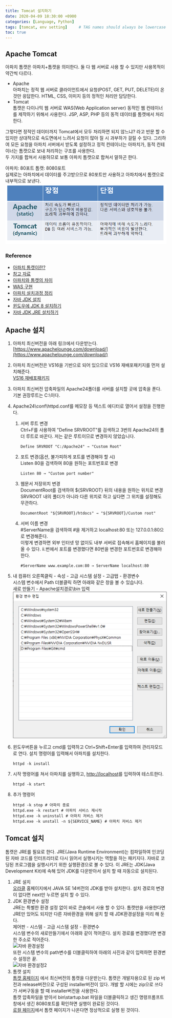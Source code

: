 ```yaml
---
title: Tomcat 설치하기
date: 2020-04-09 18:30:00 +0900
categories: [Language, Python]
tags: [tomcat, env setting]     # TAG names should always be lowercase
toc: true
---
```


## Apache Tomcat

아파치 톰캣은 아파치+톰캣을 의미한다.
둘 다 웹 서버로 사용 할 수 있지만 사용목적이 약간씩 다르다.

* Apache  
  아파치는 정적 웹 서버로 클라이언트에서 요청(POST, GET, PUT, DELETE)이 온 것만 응답한다. HTML, CSS, 이미지 등의 정적인 처리만 담당한다.
* Tomcat  
    톰캣은 다이나믹 웹 서버로 WAS(Web Application server) 동적인 웹 컨테이너를 제작하기 위해서 사용한다. JSP, ASP, PHP 등의 동적 데이터를 톰캣에서 처리한다.

그렇다면 정적인 데이터까지 Tomcat에서 모두 처리하면 되지 않느냐? 라고 반문 할 수 있지만 상대적으로 속도면에서 느려서 요청이 많아 질 시 과부하가 걸릴 수 있다.
그리하여 모든 요청을 아파치 서버에서 받도록 설정하고 정적 컨테이너는 아파치가, 동적 컨테이너는 톰캣으로 보내 처리하는 구조를 사용한다.  
두 가지를 합쳐서 사용하므로 보통 아파치 톰캣으로 합쳐서 말하곤 한다.

아파치: 80포트
톰캣: 8080포트  
실제로는 아파치에서 데이터를 주고받으므로 80포트만 사용하고 아파치에서 톰캣으로 내부적으로 보낸다.
![아파치 톰캣 비교](/assets/img/20-04-09_apache_vs_tomcat.png)

### Reference

* [아파치 톰캣이란?](https://wodonggun.github.io/wodonggun.github.io/study/%EC%95%84%ED%8C%8C%EC%B9%98-%ED%86%B0%EC%BA%A3-%EC%B0%A8%EC%9D%B4.html)
* [참고 자료](https://twiceagain.tistory.com/4)  
* [아파치와 톰캣의 차이](https://limmmee.tistory.com/4)  
* [WAS 구현](https://doitnow-man.tistory.com/111?category=726138)
* [아파치 설치과정 정리](https://jimnong.tistory.com/612)  
* [자바 JDK 설치](https://changun516.tistory.com/16)  
* [윈도우에 JDK 8 설치하기](https://offbyone.tistory.com/11)  
* [자바 JDK,JRE 설치하기](https://kamang-it.tistory.com/entry/%EA%B0%9C%EB%B0%9C%ED%99%98%EA%B2%BD-%EC%85%8B%ED%8C%85%ED%95%98%EA%B8%B0%EC%9E%90%EB%B0%94JDKJRE-%EC%84%A4%EC%B9%98%ED%95%98%EA%B8%B01)

## Apache 설치

1. 아파치 최신버전을 아래 링크에서 다운받는다.  
    [https://www.apachelounge.com/download/](https://www.apachelounge.com/download/)
2. 아파치 최신버전은 VS16을 기반으로 되어 있으므로 VS16 재배포패키지를 먼저 설치해준다.  
    [VS16 재배포패키지](https://support.microsoft.com/ko-kr/help/2977003/the-latest-supported-visual-c-downloads)  
3. 아파치 최신버전 압축파일의 Apache24폴더를 서버를 설치할 곳에 압축을 푼다. 기본 권장루트는 C:\이다.
4. Apache24\conf\httpd.conf를 메모장 등 텍스트 에디터로 열어서 설정을 진행한다.
    1. 서버 루트 변경  
        Ctrl+F를 사용하여 "Define SRVROOT"를 검색하고 3번의 Apache24의 폴더 루트로 바꾼다.
        저는 같은 루트이므로 변경하지 않았습니다.  

        ```text
        Define SRVROOT "C:/Apache24" → "Custom Root"
        ```

    2. 포트 변경(옵션, 불가피하게 포트를 변경해야 할 시)  
        Listen 80을 검색하여 80을 원하는 포트번호로 변경

       ```text
       Listen 80 → "Custom port number"
       ```

    3. 웹문서 저장위치 변경  
        DocumentRoot를 검색하여 ${SRVROOT} 뒤의 내용을 원하는 위치로 변경  
        SRVROOT 내의 폴더가 아니라 다른 위치로 하고 싶다면 그 위치를 설정해도 무관하다.

        ```text
        DocumentRoot "${SRVROOT}/htdocs" → "${SRVROOT}/Custom root"
        ```

    4. 서버 이름 변경  
        \#ServerName을 검색하여 #을 제거하고 localhost:80 또는 127.0.0.1:80으로 변경해준다.  
        이렇게 변경하면 외부 인터넷 망 없이도 내부 서버로 접속해서 홈페이지를 불러 올 수 있다.
        ii.번에서 포트를 변경했다면 80번을 변경한 포트번호로 변경해야 한다.

        ```text
        #ServerName www.example.com:80 → ServerName localhost:80
        ```

5. 내 컴퓨터 오른쪽클릭 - 속성 - 고급 시스템 설정 - 고급탭 - 환경변수  
시스템 변수에서 Path 더블클릭 하면 아래와 같은 창을 볼 수 있습니다.  
새로 만들기 - Apache설치경로\bin 입력  
![환경변수설정](/assets/img/20-04-09_Environment_Variable.PNG)

6. 윈도우버튼을 누르고 cmd를 입력하고 Ctrl+Shift+Enter를 입력하여 관리자모드로 연다.
    설치 명령어를 입력해서 아파치를 설치한다.

    ```shell
    httpd -k install
    ```

7. 시작 명령어를 쳐서 아파치를 실행하고, <http://localhost>를 입력하여 테스트한다.

    ```shell
    httpd -k start
    ```

8. 추가 명령어

    ```shell
    httpd -k stop # 아파치 종료
    httpd.exe -k restart # 아파치 서비스 재시작
    httpd.exe -k uninstall # 아파치 저비스 제거
    httpd.exe -k unstall -n ${SERVICE_NAME} # 아파치 저비스 제거
   ```

## Tomcat 설치

톰캣은 JRE를 필요로 한다.
JRE(Java Runtime Environment)는 컴파일하여 인코딩 된 자바 코드를 인터프리터로 다시 읽어서 실행시키는 역할을 하는 패키지다.
자바로 코딩된 프로그램을 실행시키기 위한 실행환경으로 볼 수 있다.
이 JRE는 JDK(Java Development Kit)에 속해 있어 JDK를 다운받아서 설치 할 때 자동으로 설치된다.

1. JRE 설치  
    [오라클](https://www.oracle.com/technetwork/java/javase/overview/index.html)
    홈페이지에서 JAVA SE 14버전의 JDK를 받아 설치한다.
    설치 경로의 변경이 없다면 next만 누르면 설치 할 수 있다.
2. JDK 환경변수 설정  
    JRE는 특별한 환경 설정 없이 바로 콘솔에서 사용 할 수 있다.
    톰캣만을 사용한다면 JRE만 있어도 되지만 다른 자바환경을 위해 설치 할 때 JDK환경설정을 미리 해 둔다.  
    제어판 - 시스템 - 고급 시스템 설정 - 환경변수  
    시스템 변수의 새로만들기에서 아래와 같이 적어준다.
    설치 경로를 변경했다면 변경한 주소로 적어준다.  
    ![자바 환경설정](/assets/img/20-04-09_java_environment.PNG)  
    또한 시스템 변수의 path변수를 더블클릭하여 아래의 사진과 같이 입력하면 환경변수 설정은 끝.  
    ![자바 환경설정2](/assets/img/20-04-09_java_environment2.PNG)
3. 톰캣 설치  
    [톰캣 홈페이지](http://tomcat.apache.org/)
    에서 최신버전의 톰캣을 다운받는다.
    톰캣은 개발자용으로 된 zip 버전과 release버전으로 구성된 installer버전이 있다.
    개발 할 시에는 zip으로 쓰다가 서버구동을 할 때 installer버전을 사용한다.  
    톰캣 압축파일을 받아서 bin\startup.bat 파일을 더블클릭하고 생긴 명령프롬프트 창에서 생긴 8080포트를 확인하면 실행이 완료된 것이다.  
    [로컬 페이지](http://localhost:8080/)에서 톰캣 페이지가 나온다면 정상적으로 실행 된 것이다.
